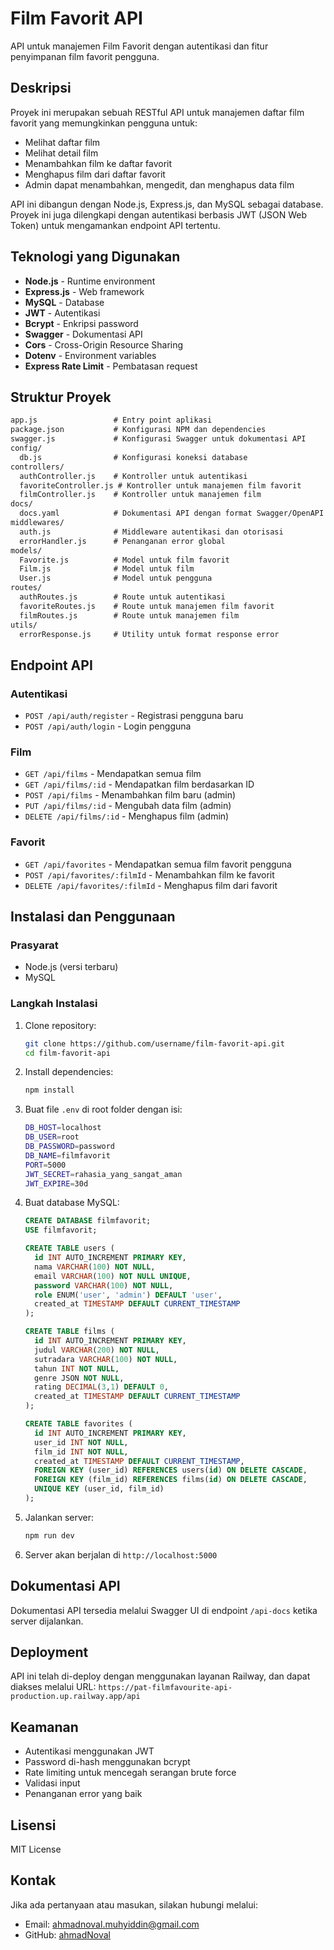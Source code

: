 # Film Favorit API

API untuk manajemen Film Favorit dengan autentikasi dan fitur penyimpanan film favorit pengguna.

## Deskripsi

Proyek ini merupakan sebuah RESTful API untuk manajemen daftar film favorit yang memungkinkan pengguna untuk:

- Melihat daftar film
- Melihat detail film
- Menambahkan film ke daftar favorit
- Menghapus film dari daftar favorit
- Admin dapat menambahkan, mengedit, dan menghapus data film

API ini dibangun dengan Node.js, Express.js, dan MySQL sebagai database. Proyek ini juga dilengkapi dengan autentikasi berbasis JWT (JSON Web Token) untuk mengamankan endpoint API tertentu.

## Teknologi yang Digunakan

- **Node.js** - Runtime environment
- **Express.js** - Web framework
- **MySQL** - Database
- **JWT** - Autentikasi
- **Bcrypt** - Enkripsi password
- **Swagger** - Dokumentasi API
- **Cors** - Cross-Origin Resource Sharing
- **Dotenv** - Environment variables
- **Express Rate Limit** - Pembatasan request

## Struktur Proyek

```txt
app.js                 # Entry point aplikasi
package.json           # Konfigurasi NPM dan dependencies
swagger.js             # Konfigurasi Swagger untuk dokumentasi API
config/
  db.js                # Konfigurasi koneksi database
controllers/
  authController.js    # Kontroller untuk autentikasi
  favoriteController.js # Kontroller untuk manajemen film favorit
  filmController.js    # Kontroller untuk manajemen film
docs/
  docs.yaml            # Dokumentasi API dengan format Swagger/OpenAPI
middlewares/
  auth.js              # Middleware autentikasi dan otorisasi
  errorHandler.js      # Penanganan error global
models/
  Favorite.js          # Model untuk film favorit
  Film.js              # Model untuk film
  User.js              # Model untuk pengguna
routes/
  authRoutes.js        # Route untuk autentikasi
  favoriteRoutes.js    # Route untuk manajemen film favorit
  filmRoutes.js        # Route untuk manajemen film
utils/
  errorResponse.js     # Utility untuk format response error
```

## Endpoint API

### Autentikasi

- `POST /api/auth/register` - Registrasi pengguna baru
- `POST /api/auth/login` - Login pengguna

### Film

- `GET /api/films` - Mendapatkan semua film
- `GET /api/films/:id` - Mendapatkan film berdasarkan ID
- `POST /api/films` - Menambahkan film baru (admin)
- `PUT /api/films/:id` - Mengubah data film (admin)
- `DELETE /api/films/:id` - Menghapus film (admin)

### Favorit

- `GET /api/favorites` - Mendapatkan semua film favorit pengguna
- `POST /api/favorites/:filmId` - Menambahkan film ke favorit
- `DELETE /api/favorites/:filmId` - Menghapus film dari favorit

## Instalasi dan Penggunaan

### Prasyarat

- Node.js (versi terbaru)
- MySQL

### Langkah Instalasi

1. Clone repository:

   ```bash
   git clone https://github.com/username/film-favorit-api.git
   cd film-favorit-api
   ```

2. Install dependencies:

   ```bash
   npm install
   ```

3. Buat file `.env` di root folder dengan isi:

   ```bash
   DB_HOST=localhost
   DB_USER=root
   DB_PASSWORD=password
   DB_NAME=filmfavorit
   PORT=5000
   JWT_SECRET=rahasia_yang_sangat_aman
   JWT_EXPIRE=30d
   ```

4. Buat database MySQL:

   ```sql
   CREATE DATABASE filmfavorit;
   USE filmfavorit;

   CREATE TABLE users (
     id INT AUTO_INCREMENT PRIMARY KEY,
     nama VARCHAR(100) NOT NULL,
     email VARCHAR(100) NOT NULL UNIQUE,
     password VARCHAR(100) NOT NULL,
     role ENUM('user', 'admin') DEFAULT 'user',
     created_at TIMESTAMP DEFAULT CURRENT_TIMESTAMP
   );

   CREATE TABLE films (
     id INT AUTO_INCREMENT PRIMARY KEY,
     judul VARCHAR(200) NOT NULL,
     sutradara VARCHAR(100) NOT NULL,
     tahun INT NOT NULL,
     genre JSON NOT NULL,
     rating DECIMAL(3,1) DEFAULT 0,
     created_at TIMESTAMP DEFAULT CURRENT_TIMESTAMP
   );

   CREATE TABLE favorites (
     id INT AUTO_INCREMENT PRIMARY KEY,
     user_id INT NOT NULL,
     film_id INT NOT NULL,
     created_at TIMESTAMP DEFAULT CURRENT_TIMESTAMP,
     FOREIGN KEY (user_id) REFERENCES users(id) ON DELETE CASCADE,
     FOREIGN KEY (film_id) REFERENCES films(id) ON DELETE CASCADE,
     UNIQUE KEY (user_id, film_id)
   );
   ```

5. Jalankan server:

   ```cmd
   npm run dev
   ```

6. Server akan berjalan di `http://localhost:5000`

## Dokumentasi API

Dokumentasi API tersedia melalui Swagger UI di endpoint `/api-docs` ketika server dijalankan.

## Deployment

API ini telah di-deploy dengan menggunakan layanan Railway, dan dapat diakses melalui URL:
`https://pat-filmfavourite-api-production.up.railway.app/api`

## Keamanan

- Autentikasi menggunakan JWT
- Password di-hash menggunakan bcrypt
- Rate limiting untuk mencegah serangan brute force
- Validasi input
- Penanganan error yang baik

## Lisensi

MIT License

## Kontak

Jika ada pertanyaan atau masukan, silakan hubungi melalui:

- Email: ahmadnoval.muhyiddin@gmail.com
- GitHub: [ahmadNoval](https://github.com/vall-here)
